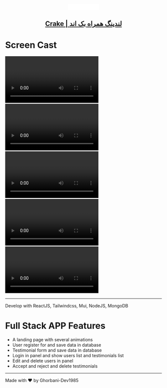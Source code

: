 <p align="center">
  <a href="#">
    <img  src="./src/assets/Images/logo.png" width="100" alt="ghorbani-dev.ir"/>
    <h2 align="center">Crake |  لندینگ همراه بک اند</h2>
  </a>
</p>

# Screen Cast

<video src="https://github.com/Ghorbani-Dev1985/Crake/assets/127734745/6695e23e-ef0f-4c53-a2c0-a9f29f55e18a" autoplay loop ></video>
<video src="https://github.com/Ghorbani-Dev1985/Crake/assets/127734745/606ce989-921b-40bd-a030-07ddf2020149" autoplay loop ></video>
<video src="https://github.com/Ghorbani-Dev1985/Crake/assets/127734745/6f653804-f723-4601-bbb6-e5d933d362f6" autoplay loop ></video>
<video src="https://github.com/Ghorbani-Dev1985/Crake/assets/127734745/b04b8dce-a02e-4579-a2ef-d3e31dd6b36c" autoplay loop ></video>
<video src="https://github.com/Ghorbani-Dev1985/Crake/assets/127734745/d569ceb7-b2c2-47fe-b6ba-5075325f71dd" autoplay loop ></video>

---

Develop with ReactJS, Tailwindcss, Mui, NodeJS, MongoDB 
# Full Stack APP Features

<ul>
<li>A landing page with several animations</li>
<li>User register for and save data in database</li>
<li>Testimonial form and save data in database</li>
<li>Login in panel and show users list and testimonials list</li>
<li>Edit and delete users in panel</li>
<li>Accept and reject and delete testimonials</li>
</ul>

---

Made with :heart: by Ghorbani-Dev1985
